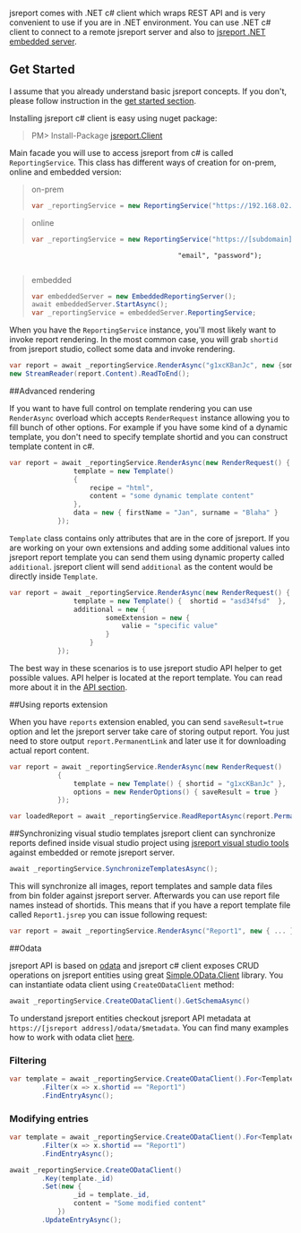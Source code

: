jsreport comes with .NET c# client which wraps REST API and is very convenient to use if you are in .NET environment. You can use .NET c# client to connect to a remote jsreport server and also to [jsreport .NET embedded server](http://jsreport.net/learn/net-embedded).

## Get Started

I assume that you already understand basic jsreport concepts. If you don't, please follow instruction in the [get started section](http://jsreport.net/learn/get-started).

Installing jsreport c# client is easy using nuget package:
> PM> Install-Package [jsreport.Client](https://www.nuget.org/packages/jsreport.Client/)

Main facade you will use to access jsreport from c# is called `ReportingService`. This class has different ways of creation for on-prem, online and embedded version:

>on-prem
>```c#
>var _reportingService = new ReportingService("https://192.168.02.01");
>```

>online
>```c#
>var _reportingService = new ReportingService("https://[subdomain].jsreportonline.net",
                                              "email", "password");
>```

>embedded
>```c#
>var embeddedServer = new EmbeddedReportingServer();
>await embeddedServer.StartAsync();
>var _reportingService = embeddedServer.ReportingService;
>```

When you have the `ReportingService` instance, you'll most likely want to invoke report rendering. In the most common case, you will grab `shortid` from jsreport studio, collect some data and invoke rendering.

```c#
var report = await _reportingService.RenderAsync("g1xcKBanJc", new {someData = "foo"});
new StreamReader(report.Content).ReadToEnd();
```

##Advanced rendering

If you want to have full control on template rendering you can use `RenderAsync` overload which accepts `RenderRequest` instance allowing you to fill bunch of other options. For example if you have some kind of a dynamic template, you don't need to specify template shortid and you can construct template content in c#.

```c#
var report = await _reportingService.RenderAsync(new RenderRequest() {
                template = new Template()
                {
                    recipe = "html",
                    content = "some dynamic template content"
                },
                data = new { firstName = "Jan", surname = "Blaha" }
            });
```

`Template` class contains only attributes that are in the core of jsreport. If you are working on your own extensions and adding some additional values into jsreport report template you can send them using dynamic property called `additional`. jsreport client will send `additional` as the content would be directly inside `Template`.

```c#
var report = await _reportingService.RenderAsync(new RenderRequest() {
                template = new Template() {  shortid = "asd34fsd"  },
                additional = new {
                        someExtension = new {
                            valie = "specific value"
                        }
                    }
            });
```

The best way in these scenarios is to use jsreport studio API helper to get possible values. API helper  is located at the report template. You can read more about it in the [API section](http://jsreport.net/learn/api).

##Using reports extension

When you have `reports` extension enabled, you can send `saveResult=true`  option and let the jsreport server take care of storing output report. You just need to store output `report.PermanentLink` and later use it for downloading actual report content.

```c#
var report = await _reportingService.RenderAsync(new RenderRequest()
            {
                template = new Template() { shortid = "g1xcKBanJc" },
                options = new RenderOptions() { saveResult = true }
            });

var loadedReport = await _reportingService.ReadReportAsync(report.PermanentLink);
```

##Synchronizing visual studio templates
jsreport client can synchronize reports defined inside visual studio project using [jsreport visual studio tools](http://jsreport.net/learn/visual-studio-extension) against embedded or remote jsreport server.

```c#
await _reportingService.SynchronizeTemplatesAsync();
``` 

This will synchronize all images, report templates and sample data files from bin folder against jsreport server. Afterwards you can use report file names instead of shortids. This means that if you have a report template file called `Report1.jsrep` you can issue following request:

```c#
var report = await _reportingService.RenderAsync("Report1", new { ... });
```            

##Odata

jsreport API is based on [odata](http://www.odata.org/) and jsreport c# client exposes CRUD operations on jsreport entities using great [Simple.OData.Client](https://github.com/object/Simple.OData.Client) library. You can instantiate odata client using `CreateODataClient` method:

```c#
await _reportingService.CreateODataClient().GetSchemaAsync()
```

To understand jsreport entities checkout jsreport API metadata at `https://[jsreport address]/odata/$metadata`. You can find many examples how to work with odata cliet [here](https://github.com/object/Simple.OData.Client).


### Filtering

```c#
var template = await _reportingService.CreateODataClient().For<Template>()
        .Filter(x => x.shortid == "Report1")
        .FindEntryAsync();
```                             


### Modifying entries


```c#
var template = await _reportingService.CreateODataClient().For<Template>()
        .Filter(x => x.shortid == "Report1")
        .FindEntryAsync();

await _reportingService.CreateODataClient()
        .Key(template._id)
        .Set(new {
                _id = template._id,
                content = "Some modified content"
            })
        .UpdateEntryAsync();

```